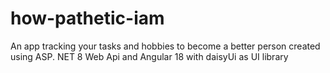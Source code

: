 # how-pathetic-iam
An app tracking your tasks and hobbies to become a better person created using ASP. NET 8 Web Api and Angular 18 with daisyUi as UI library
